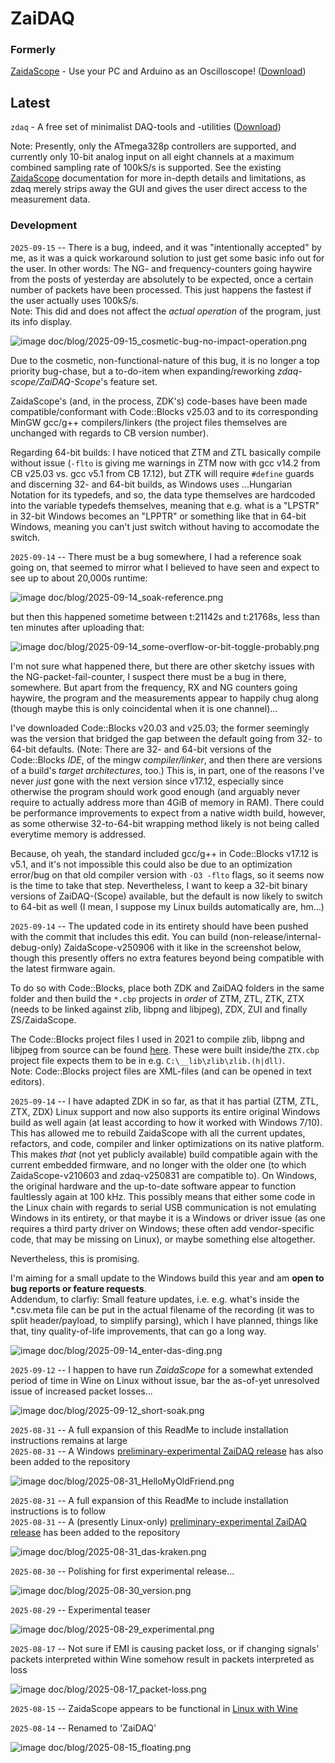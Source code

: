 # ZaiDAQ



### Formerly

[ZaidaScope](https://github.com/ZaidaTek/ZaidaScope/blob/master/scope/ReadMe.md) - Use your PC and Arduino as an Oscilloscope! ([Download](https://github.com/ZaidaTek/ZaiDAQ/releases/tag/zaidascope-v210603))  



## Latest

`zdaq` - A free set of minimalist DAQ-tools and -utilities ([Download](https://github.com/ZaidaTek/ZaiDAQ/releases/tag/zdaq-v250831))

Note: Presently, only the ATmega328p controllers are supported, and currently only 10-bit analog input on all eight channels at a maximum combined sampling rate of 100kS/s is supported. See the existing [ZaidaScope](https://github.com/ZaidaTek/ZaidaScope/blob/master/scope/ReadMe.md) documentation for more in-depth details and limitations, as zdaq merely strips away the GUI and gives the user direct access to the measurement data.



### Development

`2025-09-15` -- There is a bug, indeed, and it was "intentionally accepted" by me, as it was a quick workaround solution to just get some basic info out for the user. In other words: The NG- and frequency-counters going haywire from the posts of yesterday are absolutely to be expected, once a certain number of packets have been processed. This just happens the fastest if the user actually uses 100kS/s.  
Note: This did and does not affect the *actual operation* of the program, just its info display.

![image doc/blog/2025-09-15_cosmetic-bug-no-impact-operation.png](https://github.com/ZaidaTek/ZaidaScope/blob/master/doc/blog/2025-09-15_cosmetic-bug-no-impact-operation.png "")

Due to the cosmetic, non-functional-nature of this bug, it is no longer a top priority bug-chase, but a to-do-item when expanding/reworking *zdaq-scope/ZaiDAQ-Scope*'s feature set.

ZaidaScope's (and, in the process, ZDK's) code-bases have been made compatible/conformant with Code::Blocks v25.03 and to its corresponding MinGW gcc/g++ compilers/linkers (the project files themselves are unchanged with regards to CB version number).

Regarding 64-bit builds: I have noticed that ZTM and ZTL basically compile without issue (`-flto` is giving me warnings in ZTM now with gcc v14.2 from CB v25.03 vs. gcc v5.1 from CB 17.12), but ZTK will require `#define` guards and discerning 32- and 64-bit builds, as Windows uses ...Hungarian Notation for its typedefs, and so, the data type themselves are hardcoded into the variable typedefs themselves, meaning that e.g. what is a "LPSTR" in 32-bit Windows becomes an "LPPTR" or something like that in 64-bit Windows, meaning you can't just switch without having to accomodate the switch.



`2025-09-14` -- There must be a bug somewhere, I had a reference soak going on, that seemed to mirror what I believed to have seen and expect to see up to about 20,000s runtime:

![image doc/blog/2025-09-14_soak-reference.png](https://github.com/ZaidaTek/ZaidaScope/blob/master/doc/blog/2025-09-14_soak-reference.png "")

but then this happened sometime between t:21142s and t:21768s, less than ten minutes after uploading that:

![image doc/blog/2025-09-14_some-overflow-or-bit-toggle-probably.png](https://github.com/ZaidaTek/ZaidaScope/blob/master/doc/blog/2025-09-14_some-overflow-or-bit-toggle-probably.png "")

I'm not sure what happened there, but there are other sketchy issues with the NG-packet-fail-counter, I suspect there must be a bug in there, somewhere. But apart from the frequency, RX and NG counters going haywire, the program and the measurements appear to happily chug along (though maybe this is only coincidental when it is one channel)...

I've downloaded Code::Blocks v20.03 and v25.03; the former seemingly was the version that bridged the gap between the default going from 32- to 64-bit defaults. (Note: There are 32- and 64-bit versions of the Code::Blocks *IDE*, of the mingw *compiler/linker*, and then there are versions of a build's *target architectures*, too.) This is, in part, one of the reasons I've never *just* gone with the next version since v17.12, especially since otherwise the program should work good enough (and arguably never require to actually address more than 4GiB of memory in RAM). There could be performance improvements to expect from a native width build, however, as some otherwise 32-to-64-bit wrapping method likely is not being called everytime memory is addressed.

Because, oh yeah, the standard included gcc/g++ in Code::Blocks v17.12 is v5.1, and it's not impossible this could also be due to an optimization error/bug on that old compiler version with `-O3 -flto` flags, so it seems now is the time to take that step. Nevertheless, I want to keep a 32-bit binary versions of ZaiDAQ-(Scope) available, but the default is now likely to switch to 64-bit as well (I mean, I suppose my Linux builds automatically are, hm...)



`2025-09-14` -- The updated code in its entirety should have been pushed with the commit that includes this edit. You can build (non-release/internal-debug-only) ZaidaScope-v250906 with it like in the screenshot below, though this presently offers no extra features beyond being compatible with the latest firmware again.

To do so with Code::Blocks, place both ZDK and ZaiDAQ folders in the same folder and then build the `*.cbp` projects in *order* of ZTM, ZTL, ZTK, ZTX (needs to be linked against zlib, libpng and libjpeg), ZDX, ZUI and finally ZS/ZaidaScope.

The Code::Blocks project files I used in 2021 to compile zlib, libpng and libjpeg from source can be found [here](https://github.com/ZaidaTek/zmisc). These were built inside/the `ZTX.cbp` project file expects them to be in e.g. `C:\__lib\zlib\zlib.(h|dll)`.  
Note: Code::Blocks project files are XML-files (and can be opened in text editors).

`2025-09-14` -- I have adapted ZDK in so far, as that it has partial (ZTM, ZTL, ZTX, ZDX) Linux support and now also supports its entire original Windows build as well again (at least according to how it worked with Windows 7/10). This has allowed me to rebuild ZaidaScope with all the current updates, refactors, and code, compiler and linker optimizations on its native platform. This makes *that* (not yet publicly available) build compatible again with the current embedded firmware, and no longer with the older one (to which ZaidaScope-v210603 and zdaq-v250831 are compatible to). On Windows, the original hardware and the up-to-date software appear to function faultlessly again at 100 kHz. This possibly means that either some code in the Linux chain with regards to serial USB communication is not emulating Windows in its entirety, or that maybe it is a Windows or driver issue (as one requires a third party driver on Windows; these often add vendor-specific code, that may be missing on Linux), or maybe something else altogether.

Nevertheless, this is promising.

I'm aiming for a small update to the Windows build this year and am **open to bug reports or feature requests**.  
Addendum, to clarfiy: Small feature updates, i.e. e.g. what's inside the *.csv.meta file can be put in the actual filename of the recording (it was to split header/payload, to simplify parsing), which I have planned, things like that, tiny quality-of-life improvements, that can go a long way.

![image doc/blog/2025-09-14_enter-das-ding.png](https://github.com/ZaidaTek/ZaidaScope/blob/master/doc/blog/2025-09-14_enter-das-ding.png "...wait, why are the paths full of escape characters? :P")



`2025-09-12` -- I happen to have run *ZaidaScope*  for a somewhat extended period of time in Wine on Linux without issue, bar the as-of-yet unresolved issue of increased packet losses...

![image doc/blog/2025-09-12_short-soak.png](https://github.com/ZaidaTek/ZaidaScope/blob/master/doc/blog/2025-09-12_short-soak.png "Having to reupload a sketch to set the rate is admiteddly a bit of a drag...")



`2025-08-31` -- A full expansion of this ReadMe to include installation instructions remains at large  
`2025-08-31` -- A Windows [preliminary-experimental ZaiDAQ release](https://github.com/ZaidaTek/ZaiDAQ/releases) has also been added to the repository

![image doc/blog/2025-08-31_HelloMyOldFriend.png](https://github.com/ZaidaTek/ZaidaScope/blob/master/doc/blog/2025-08-31_HelloMyOldFriend.png "Having avoided Vista, I was late to 7, convinced it was just as messy; I made up for that, I think.")

`2025-08-31` -- A full expansion of this ReadMe to include installation instructions is to follow  
`2025-08-31` -- A (presently Linux-only) [preliminary-experimental ZaiDAQ release](https://github.com/ZaidaTek/ZaiDAQ/releases) has been added to the repository

![image doc/blog/2025-08-31_das-kraken.png](https://github.com/ZaidaTek/ZaidaScope/blob/master/doc/blog/2025-08-31_das-kraken.png "2004 and 2006, the first live giant squid footages in the world; only recently, the colossal squid now too!")



`2025-08-30` -- Polishing for first experimental release...

![image doc/blog/2025-08-30_version.png](https://github.com/ZaidaTek/ZaidaScope/blob/master/doc/blog/2025-08-30_version.png "...'YYDDD 'is even shorter! :P")



`2025-08-29` -- Experimental teaser

![image doc/blog/2025-08-29_experimental.png](https://github.com/ZaidaTek/ZaidaScope/blob/master/doc/blog/2025-08-29_experimental.png "There are a lot of implications pertaining non-ANSI data output...")



`2025-08-17` -- Not sure if EMI is causing packet loss, or if changing signals' packets interpreted within Wine somehow result in packets interpreted as loss

![image doc/blog/2025-08-17_packet-loss.png](https://github.com/ZaidaTek/ZaidaScope/blob/master/doc/blog/2025-08-17_packet-loss.png "It's still that one PCB you see in the pic in the Electrical part of the ReadMe.")



`2025-08-15` -- ZaidaScope appears to be functional in [Linux with Wine](scope/ReadMe.md#linux)



`2025-08-14` -- Renamed to 'ZaiDAQ'

![image doc/blog/2025-08-15_floating.png](https://github.com/ZaidaTek/ZaidaScope/blob/master/doc/blog/2025-08-15_floating.png "Coming soon: 'zdaq' a native Linux console version! Also, that first ADC-sample is a 'wraparound discardable.'")



